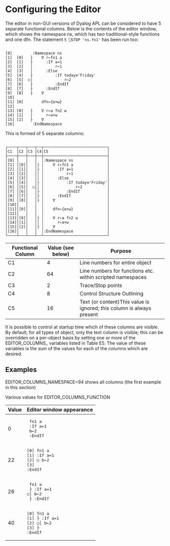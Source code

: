 <h1 class="heading"><span class="name">Configuring the Editor</span></h1>

The editor in non-GUI versions of Dyalog APL can be considered to have 5 separate functional columns.  Below is the contents of the editor window, which shows the namespace ns, which has two traditional-style functions and one dfn.  The statement `5 ⎕STOP 'ns.fn1'` has been run too:
```

[0]         :Namespace ns
[1]  [0]   ├    ∇ r←fn1 a
[2]  [1]   ├      :If a=1
[3]  [2]   │          r←1
[4]  [3]   │      :Else
[5]  [4]   ├          :If today≡'Friday'
[6]  [5]  ○│              r←2
[7]  [6]   ├          :EndIf
[8]  [7]   ├      :EndIf
[9]  [8]   ├    ∇
[10]
[11] [0]        dfn←{⍺+⍵}
[12]
[13] [0]   ├    ∇ r←a fn2 w
[14] [1]   │      r←a+w
[15] [2]   ├    ∇
[16]        :EndNamespace
```

This is formed of 5 separate columns:
```

┌────┬───┬───┬──┬────────────────────────────┐
│C1  │C2 │C3 │C4│C5                          │
├────┼───┼───┼──┼────────────────────────────┤
│[0] │   │   │  │:Namespace ns               │
│[1] │[0]│   │├ │    ∇ r←fn1 a               │
│[2] │[1]│   │├ │      :If a=1               │
│[3] │[2]│   ││ │          r←1               │
│[4] │[3]│   ││ │      :Else                 │
│[5] │[4]│   │├ │          :If today≡'Friday'│
│[6] │[5]│  ○││ │              r←2           │
│[7] │[6]│   │├ │          :EndIf            │
│[8] │[7]│   │├ │      :EndIf                │
│[9] │[8]│   │├ │    ∇                       │
│[10]│   │   │  │                            │
│[11]│[0]│   │  │    dfn←{⍺+⍵}               │
│[12]│   │   │  │                            │
│[13]│[0]│   │├ │    ∇ r←a fn2 w             │
│[14]│[1]│   ││ │      r←a+w                 │
│[15]│[2]│   │├ │    ∇                       │
│[16]│   │   │  │:EndNamespace               │
└────┴───┴───┴──┴────────────────────────────┘
```

|Functional Column|Value (see below)|Purpose                                                              |
|-----------------|-----------------|---------------------------------------------------------------------|
|C1               |4                |Line numbers for entire object                                       |
|C2               |64               |Line numbers for functions etc. within scripted namespaces           |
|C3               |2                |Trace/Stop points                                                    |
|C4               |8                |Control Structure Outlining                                          |
|C5               |16               |Text (or content)This value is ignored; this column is always present|

It is possible to control at startup time which of these columns are visible. By default, for all types of object, only the text column is visible; this can be overridden on a per-object basis by setting one or more of the EDITOR_COLUMNS_ variables listed in Table E5. The value of these variables is the sum of the values for each of the columns which are desired.

<h2 class="example">Examples</h2>

EDITOR_COLUMNS_NAMESPACE=94 shows all columns (the first example in this section)

Various values for EDITOR_COLUMNS_FUNCTION

|Value|Editor window appearance|
|-----|------------------------|
|0    |<pre> fn1 a<br /> :If a=1 <br/>     b←2<br /> :EndIf</pre>|
|22   |<pre>[0]   fn1 a<br />[1]   :If a=1 <br />[2] ○     b←2<br />[3]   :EndIf</pre>|
|26   |<pre>   fn1 a<br /> ├ :If a=1 <br />○│     b←2<br /> ├ :EndIf</pre>|
|40   |<pre>[0]    fn1 a<br />[1]  ├ :If a=1<br />[2] ○│     b←2<br />[3]  ├ :EndIf<br></pre>|

